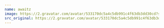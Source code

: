 ```yaml
---
name: awaitz
image: https://2.gravatar.com/avatar/533170dc5a4c5db991c4f63db3dd30cd?s=144&amp;d=https%3A%2F%2F2.gravatar.com%2Favatar%2Fad516503a11cd5ca435acc9bb6523536%3Fs%3D48&amp;r=G
src_original: https://2.gravatar.com/avatar/533170dc5a4c5db991c4f63db3dd30cd?s=48&amp;d=https%3A%2F%2F2.gravatar.com%2Favatar%2Fad516503a11cd5ca435acc9bb6523536%3Fs%3D48&amp;r=G
---
```

